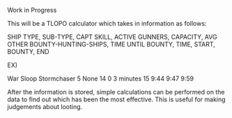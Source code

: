 Work in Progress

This will be a TLOPO calculator which takes in information as follows:

SHIP TYPE,	SUB-TYPE,	CAPT SKILL,	ACTIVE GUNNERS,		CAPACITY,	AVG OTHER BOUNTY-HUNTING-SHIPS,	TIME UNTIL BOUNTY,	TIME,	START,	BOUNTY,	END

EX)


War Sloop   Stormchaser 5         None              14       0                                 3 minutes          15    9:44    9:47    9:59


After the information is stored, simple calculations can be performed on the data to find out which has been the most effective. 
This is useful for making judgements about looting.






